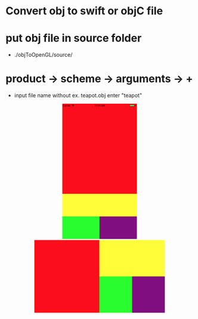 # Convert obj to swift or objC file


# put obj file in source folder  

* ./objToOpenGL/source/

# product -> scheme -> arguments -> + 

* input file name without ex. teapot.obj enter "teapot" 



<p align="center">
  <img src="https://github.com/ericyu423/sizeClassProgrammatically/blob/master/port.png" width="200"/>
  <img src="https://github.com/ericyu423/sizeClassProgrammatically/blob/master/land.png" width="350"/>
  
</p>
